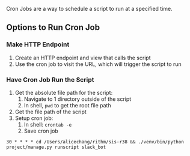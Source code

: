 Cron Jobs are a way to schedule a script to run at a specified time. 

## Options to Run Cron Job

### Make HTTP Endpoint 
1. Create an HTTP endpoint and view that calls the script 
2. Use the cron job to visit the URL, which will trigger the script to run 

### Have Cron Job Run the Script 
1. Get the absolute file path for the script:
	1. Navigate to 1 directory outside of the script 
	2. In shell, `pwd` to get the root file path 
2. Get the file path of the script 
3. Setup cron job: 
	1. In shell: `crontab -e`
	2. Save cron job 
```
30 * * * * cd /Users/alicechang/rithm/sis-r38 && ./venv/bin/python project/manage.py runscript slack_bot
```

